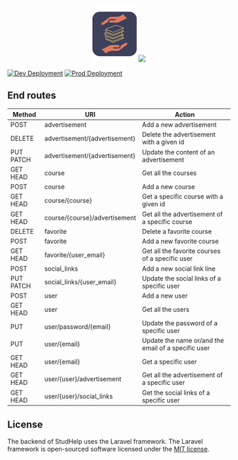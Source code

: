 <p align="center"><a href="https://github.com/vaklein/StudHelp-Android" target="_blank"><img src="https://raw.githubusercontent.com/vaklein/StudHelp-Android/main/LogoStudHelp.png?token=AKTQAWOVG4G55RP3QYG5XOLAOV2RC" width="100"></a>
<a href="https://laravel.com" target="_blank"><img src="https://raw.githubusercontent.com/laravel/art/master/logo-lockup/5%20SVG/2%20CMYK/1%20Full%20Color/laravel-logolockup-cmyk-red.svg" width="400"></a>

[![Dev Deployment](https://github.com/GwendalLaurent/StudHelp-Backend/actions/workflows/DEV_Laravel.yml/badge.svg)](https://github.com/GwendalLaurent/StudHelp-Backend/actions/workflows/DEV_Laravel.yml)
[![Prod Deployment](https://github.com/GwendalLaurent/StudHelp-Backend/actions/workflows/PROD_Laravel.yml/badge.svg)](https://github.com/GwendalLaurent/StudHelp-Backend/actions/workflows/PROD_Laravel.yml)
</p>

## End routes

| Method    | URI                               | Action                                                     |
|-----------|-----------------------------------|------------------------------------------------------------|
| POST      | advertisement                 | Add a new advertisement                                    |
| DELETE    | advertisement/{advertisement} | Delete the advertisement with a given id                   |
| PUT PATCH | advertisement/{advertisement} | Update the content of an advertisement                     |
| GET HEAD  | course                        | Get all the courses                                        |
| POST      | course                        | Add a new course                                           |
| GET HEAD  | course/{course}               | Get a specific course with a given id                      |
| GET HEAD  | course/{course}/advertisement | Get all the advertisement of a specific course             |
| DELETE    | favorite                      | Delete a favorite course                                   |
| POST      | favorite                      | Add a new favorite course                                  |
| GET HEAD  | favorite/{user_email}         | Get all the favorite courses of a specific user            |
| POST      | social_links                  | Add a new social link line                                 |
| PUT PATCH | social_links/{user_email}     | Update the social links of a specific user                 |
| POST      | user                          | Add a new user                                             |
| GET HEAD  | user                          | Get all the users                                          |
| PUT       | user/password/{email}         | Update the password of a specific user                     |
| PUT       | user/{email}                  | Update the name or/and the email of a specific user        |
| GET HEAD  | user/{email}                  | Get a specific user                                        |
| GET HEAD  | user/{user}/advertisement     | Get all the advertisement of a specific user               |
| GET HEAD  | user/{user}/social_links      | Get the social links of a specific user                    |
## License
The backend of StudHelp uses the Laravel framework. The Laravel framework is open-sourced software licensed under the [MIT license](https://opensource.org/licenses/MIT).
